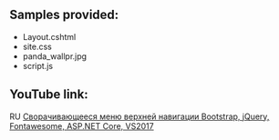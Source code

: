 ## Samples provided:
* Layout.cshtml
* site.css
* panda_wallpr.jpg
* script.js


## YouTube link:
RU [Сворачивающееся меню верхней навигации Bootstrap, jQuery, Fontawesome, ASP.NET Core, VS2017](https://youtu.be/RMYkhFE1uJU)
